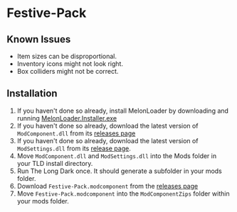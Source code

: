 # Festive-Pack

## Known Issues

* Item sizes can be disproportional.
* Inventory icons might not look right.
* Box colliders might not be correct.

## Installation

1. If you haven't done so already, install MelonLoader by downloading and running [MelonLoader.Installer.exe](https://github.com/HerpDerpinstine/MelonLoader/releases/latest/download/MelonLoader.Installer.exe)
2. If you haven't done so already, download the latest version of `ModComponent.dll` from its [releases page](https://github.com/ds5678/ModComponent/releases)
3. If you haven't done so already, download the latest version of `ModSettings.dll` from its [release page](https://github.com/zeobviouslyfakeacc/ModSettings/releases).
4. Move `ModComponent.dll` and `ModSettings.dll` into the Mods folder in your TLD install directory.
5. Run The Long Dark once. It should generate a subfolder in your mods folder.
6. Download `Festive-Pack.modcomponent` from the [releases page](https://github.com/TheDevv/Festive-Pack/releases)
7. Move `Festive-Pack.modcomponent` into the `ModComponentZips` folder within your mods folder.
